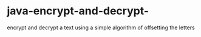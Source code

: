 # java-encrypt-and-decrypt-
encrypt and decrypt a text using a simple algorithm of offsetting the letters
